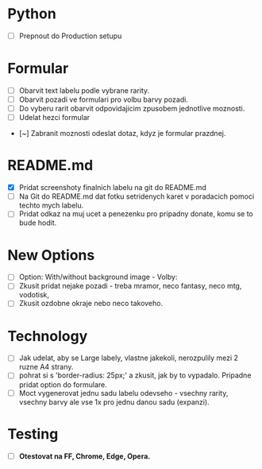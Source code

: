 # Python
- [ ] Prepnout do Production setupu

# Formular
- [ ] Obarvit text labelu podle vybrane rarity.
- [ ] Obarvit pozadi ve formulari pro volbu barvy pozadi.
- [ ] Do vyberu rarit obarvit odpovidajicim zpusobem jednotlive moznosti.
- [ ] Udelat hezci formular
- [~] Zabranit moznosti odeslat dotaz, kdyz je formular prazdnej.

# README.md
- [x] Pridat screenshoty finalnich labelu na git do README.md
- [ ] Na Git do README.md dat fotku setridenych karet v poradacich pomoci techto mych labelu.
- [ ] Pridat odkaz na muj ucet a penezenku pro pripadny donate, komu se to bude hodit.

# New Options
- [ ] Option: With/without background image - Volby: 
- [ ] Zkusit pridat nejake pozadi - treba mramor, neco fantasy, neco mtg, vodotisk, 
- [ ] Zkusit ozdobne okraje nebo neco takoveho.

# Technology
- [ ] Jak udelat, aby se Large labely, vlastne jakekoli, nerozpulily mezi 2 ruzne A4 strany.
- [ ] pohrat si s 'border-radius: 25px;' a zkusit, jak by to vypadalo. Pripadne pridat option do formulare.
- [ ] Moct vygenerovat jednu sadu labelu odevseho - vsechny rarity, vsechny barvy ale vse 1x pro jednu danou sadu (expanzi).

# Testing
- [ ] **Otestovat na FF, Chrome, Edge, Opera.**
